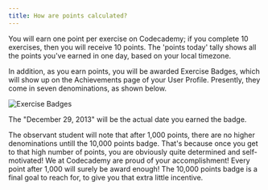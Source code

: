 ```yaml
---
title: How are points calculated?
---
```

You will earn one point per exercise on Codecademy; if you complete 10 exercises, then you will receive 10 points. The 'points today' tally shows all the points you've earned in one day, based on your local timezone.

In addition, as you earn points, you will be awarded Exercise Badges, which will show up on the Achievements page of your User Profile. Presently, they come in seven denominations, as shown below.

![Exercise Badges](http://binarytutor.x10.mx/ExerciseBadges.gif)

The "December 29, 2013" will be the actual date you earned the badge.

The observant student will note that after 1,000 points, there are no higher denominations untill the 10,000 points badge. That's because once you get to that high number of points, you are obviously quite determined and self-motivated! We at Codecademy are proud of your accomplishment! Every point after 1,000 will surely be award enough! The 10,000 points badge is a final goal to reach for, to give you that extra little incentive.

